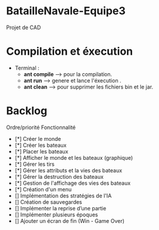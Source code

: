 # BatailleNavale-Equipe3
Projet de CAD

# Compilation et éxecution
   - Terminal :
        * **ant compile** --> pour la compilation.
        * **ant run** --> genere et lance l'éxecution .
        * **ant clean** --> pour supprimer les fichiers bin et le jar.

   
# Backlog
  Ordre/priorité  Fonctionnalité
  -  [*]                 Créer le monde
  -  [*]                 Créer les bateaux
  -  [*]                 Placer les bateaux
  -  [*]                 Afficher le monde et les bateaux (graphique)
  -  [*]                 Gérer les tirs
  -  [*]                 Gérer les attributs et la vies des bateaux
  -  [*]                 Gérer la destruction des bateaux
  -  [*]                 Gestion de l'affichage des vies des bateaux
  -  [*]                 Création d'un menu
  -  []                 Implémentation des stratégies de l'IA
  -  []                 Création de sauvegardes
  -  []                 Implémenter la reprise d’une partie
  -  []                 Implémenter plusieurs époques
  -  []                 Ajouter un écran de fin (Win - Game Over)